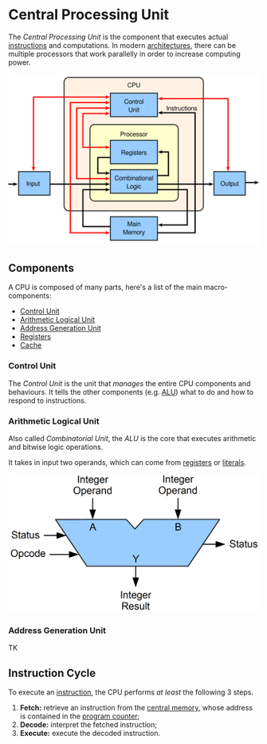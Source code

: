 # Central Processing Unit

The *Central Processing Unit* is the component that executes actual [instructions](/Systems%20and%20Networking/Unit%201/Architecture/Instructions.md) and computations. In modern [architectures](?TK), there can be multiple processors that work parallelly in order to increase computing power.

![Diagram of a CPU](/assets/Diagram%20-%20CPU.svg)

## Components

A CPU is composed of many parts, here's a list of the main macro-components:
- [Control Unit](#Control%20Unit)
- [Arithmetic Logical Unit](#Arithmetic%20Logical%20Unit)
- [Address Generation Unit](#Address%20Generation%20Unit)
- [Registers](/Systems%20and%20Networking/Unit%201/Architecture/Registers.md)
- [Cache](/Systems%20and%20Networking/Unit%201/Architecture/Cache.md)

### Control Unit

The *Control Unit* is the unit that *manages* the entire CPU components and behaviours. It tells the other components (e.g. [ALU](#Arithmetic%20Logical%20Unit)) what to do and how to respond to instructions.

### Arithmetic Logical Unit

Also called *Combinatorial Unit*, the *ALU* is the core that executes arithmetic and bitwise logic operations.

It takes in input two operands, which can come from [registers](/Systems%20and%20Networking/Unit%201/Architecture/Registers.md) or [literals](?).

![Arithmetic Logical Unit Diagram](/assets/Diagram%20-%20ALU.png)

### Address Generation Unit

TK

## Instruction Cycle

To execute an [instruction](/Systems%20and%20Networking/Unit%201/Architecture/Instructions.md), the CPU performs *at least* the following 3 steps.
1. **Fetch:** retrieve an instruction from the [central memory](/Systems%20and%20Networking/Unit%201/Architecture/Memory.md), whose address is contained in the [program counter](?TK);
2. **Decode:** interpret the fetched instruction;
3. **Execute:** execute the decoded instruction.
